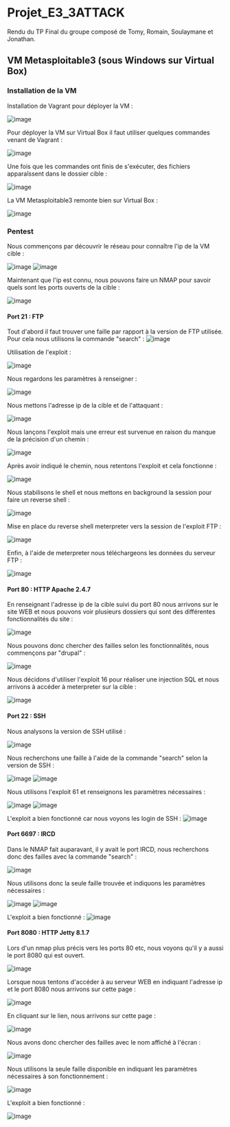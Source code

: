 # Projet_E3_3ATTACK
Rendu du TP Final du groupe composé de Tomy, Romain, Soulaymane et Jonathan.
## VM Metasploitable3 (sous Windows sur Virtual Box)
### Installation de la VM
Installation de Vagrant pour déployer la VM :

![image](https://github.com/user-attachments/assets/1b323162-9b5d-42b3-ab24-f88e6bd80db6)

Pour déployer la VM sur Virtual Box il faut utiliser quelques commandes venant de Vagrant :

![image](https://github.com/user-attachments/assets/6fc8edbc-2eb8-4eb7-a6ff-2d9f74da6312)

Une fois que les commandes ont finis de s'exécuter, des fichiers apparaîssent dans le dossier cible :

![image](https://github.com/user-attachments/assets/4ec0e216-fc7d-4be3-b8d0-6751ffb47f98)

La VM Metasploitable3 remonte bien sur Virtual Box :

![image](https://github.com/user-attachments/assets/efb103d0-ba2b-4809-a7db-3f732dccc49e)

### Pentest
Nous commençons par découvrir le réseau pour connaître l'ip de la VM cible :

![image](https://github.com/user-attachments/assets/49f153b6-342e-4941-b700-d0fa5130e22b)
![image](https://github.com/user-attachments/assets/5bca1328-a415-441a-803b-e34b59bae7eb)

Maintenant que l'ip est connu, nous pouvons faire un NMAP pour savoir quels sont les ports ouverts de la cible :

![image](https://github.com/user-attachments/assets/770acac0-b93f-4440-ba82-41596f540a3b)


#### Port 21 : FTP
Tout d'abord il faut trouver une faille par rapport à la version de FTP utilisée. Pour cela nous utilisons la commande "search" :
![image](https://github.com/user-attachments/assets/4c290393-74ad-4686-8812-dd9ad1e8c713)

Utilisation de l'exploit :

![image](https://github.com/user-attachments/assets/e902cbf9-a136-4f53-b66a-a3ed31c48d43)

Nous regardons les paramètres à renseigner :

![image](https://github.com/user-attachments/assets/81d22f40-ee8d-42ea-b95d-fe6084d2fc53)

Nous mettons l'adresse ip de la cible et de l'attaquant :

![image](https://github.com/user-attachments/assets/de0d6ebd-001d-4aa6-a677-9ee28e4ddc8f)

Nous lançons l'exploit mais une erreur est survenue en raison du manque de la précision d'un chemin :

![image](https://github.com/user-attachments/assets/07821cf5-b7d4-441d-873c-7f6f4ac41793)

Après avoir indiqué le chemin, nous retentons l'exploit et cela fonctionne :

![image](https://github.com/user-attachments/assets/6d84c44f-91af-4716-a842-8c95cd6a8e2a)

Nous stabilisons le shell et nous mettons en background la session pour faire un reverse shell :

![image](https://github.com/user-attachments/assets/cc0d4394-8ada-4e74-8506-7ab96e99053a)

Mise en place du reverse shell meterpreter vers la session de l'exploit FTP :

![image](https://github.com/user-attachments/assets/47a812ba-6708-45d2-9a25-6589a087b180)

Enfin, à l'aide de meterpreter nous téléchargeons les données du serveur FTP :

![image](https://github.com/user-attachments/assets/5d43c0c3-3763-4b41-badd-1c8063c42542)


#### Port 80 : HTTP Apache 2.4.7

En renseignant l'adresse ip de la cible suivi du port 80 nous arrivons sur le site WEB et nous pouvons voir plusieurs dossiers qui sont des différentes fonctionnalités du site :

![image](https://github.com/user-attachments/assets/00f75f29-7c9b-4f61-9a94-e8ab2eac4865)

Nous pouvons donc chercher des failles selon les fonctionnalités, nous commençons par "drupal" :

![image](https://github.com/user-attachments/assets/6caf3d49-c445-499c-9740-83956098adbd)

Nous décidons d'utiliser l'exploit 16 pour réaliser une injection SQL et nous arrivons à accéder à meterpreter sur la cible :

![image](https://github.com/user-attachments/assets/e03d42b3-2f7b-413d-aecc-92337d327407)


#### Port 22 : SSH

Nous analysons la version de SSH utilisé :

![image](https://github.com/user-attachments/assets/36f77fa6-f9ed-42b2-8683-0e8dd29ae30b)

Nous recherchons une faille à l'aide de la commande "search" selon la version de SSH :

![image](https://github.com/user-attachments/assets/991df993-2d04-4eb6-bcaf-3b1503c99c3a)
![image](https://github.com/user-attachments/assets/91cd13f4-bdf2-44c5-b5a1-52fb118c4293)

Nous utilisons l'exploit 61 et renseignons les paramètres nécessaires : 

![image](https://github.com/user-attachments/assets/4ea95dec-760a-4086-8048-db8e472b10af)
![image](https://github.com/user-attachments/assets/5d98c907-8bb5-4f01-ab71-625400a0d582)

L'exploit a bien fonctionné car nous voyons les login de SSH :
![image](https://github.com/user-attachments/assets/7b92b238-7f65-4389-86a9-83a4a2a62e4d)


#### Port 6697 : IRCD

Dans le NMAP fait auparavant, il y avait le port IRCD, nous recherchons donc des failles avec la commande "search" :

![image](https://github.com/user-attachments/assets/9aab33ac-25ac-4594-96c1-af9b17f39e93)

Nous utilisons donc la seule faille trouvée et indiquons les paramètres nécessaires : 

![image](https://github.com/user-attachments/assets/6e720da6-089c-4d71-9f00-1fa8c2a6fb65)
![image](https://github.com/user-attachments/assets/9140ee51-5afb-462f-97e7-4a87bd729464)

L'exploit a bien fonctionné :
![image](https://github.com/user-attachments/assets/2ae39de2-04f5-4e3a-b42d-aab339c19146)


#### Port 8080 : HTTP Jetty 8.1.7

Lors d'un nmap plus précis vers les ports 80 etc, nous voyons qu'il y a aussi le port 8080 qui est ouvert.

![image](https://github.com/user-attachments/assets/8d6c0796-2585-443c-8991-db32a7873cee)

Lorsque nous tentons d'accéder à au serveur WEB en indiquant l'adresse ip et le port 8080 nous arrivons sur cette page :

![image](https://github.com/user-attachments/assets/cea97fd1-4336-419d-a25e-bae2e88094aa)

En cliquant sur le lien, nous arrivons sur cette page : 

![image](https://github.com/user-attachments/assets/93707124-1c54-4803-a0df-4e1404a431d9)

Nous avons donc chercher des failles avec le nom affiché à l'écran :

![image](https://github.com/user-attachments/assets/928c03e8-9605-4825-b67f-79920126a72a)

Nous utilisons la seule faille disponible en indiquant les paramètres nécessaires à son fonctionnement :

![image](https://github.com/user-attachments/assets/6e4e60ec-1d30-4a22-b1d6-7be596e09b29)

L'exploit a bien fonctionné :

![image](https://github.com/user-attachments/assets/9eb1c005-067b-453e-9fb6-af7affe671ed)


